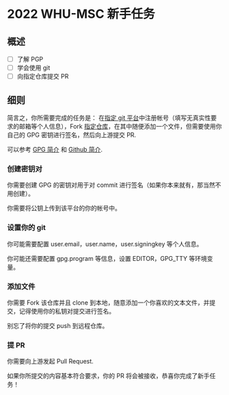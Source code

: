 # 2022 WHU-MSC 新手任务

## 概述
- [ ] 了解 PGP
- [ ] 学会使用 git
- [ ] 向指定仓库提交 PR

## 细则
简言之，你所需要完成的任务是：
在[指定 git 平台](https://git.whumsc.wiki)中注册帐号（填写无真实性要求的邮箱等个人信息），Fork [指定仓库](https://git.whumsc.wiki/WHU-MSC/PR-playground)，在其中随便添加一个文件，但需要使用你自己的 GPG 密钥进行签名，然后向上游提交 PR.

可以参考 [GPG 简介](../../tech/beginners-guide/gpg-brief-introduction.md) 和 [Github 简介](../../tech/beginners-guide/github-brief-introduction.md).

### 创建密钥对
你需要创建 GPG 的密钥对用于对 commit 进行签名（如果你本来就有，那当然不用创建）。

你需要将公钥上传到该平台的你的帐号中。

### 设置你的 git
你可能需要配置 user.email，user.name，user.signingkey 等个人信息。

你可能还需要配置 gpg.program 等信息，设置 EDITOR，GPG_TTY 等环境变量。

### 添加文件
你需要 Fork 该仓库并且 clone 到本地，随意添加一个你喜欢的文本文件，并提交，记得使用你的私钥对提交进行签名。

别忘了将你的提交 push 到远程仓库。

### 提 PR
你需要向上游发起 Pull Request.

如果你所提交的内容基本符合要求，你的 PR 将会被接收，恭喜你完成了新手任务！


